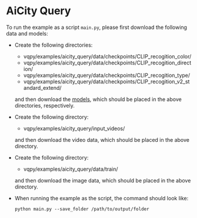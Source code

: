#  AiCity Query

To run the example as a script `main.py`, please first download the following data and models:

- Create the following directories:
  - vqpy/examples/aicity_query/data/checkpoints/CLIP_recogition_color/
  - vqpy/examples/aicity_query/data/checkpoints/CLIP_recogition_direction/
  - vqpy/examples/aicity_query/data/checkpoints/CLIP_recogition_type/
  - vqpy/examples/aicity_query/data/checkpoints/CLIP_recogition_v2_standard_extend/
  
  and then download the [models](https://drive.google.com/drive/folders/1CivhsX0xGxRda9EkZ6uqM_CMaJV40KMO), which should be placed in the above directories, respectively.
- Create the following directory:
  - vqpy/examples/aicity_query/input_videos/
  
  and then download the video data, which should be placed in the above directory.
- Create the following directory:
  - vqpy/examples/aicity_query/data/train/
  
  and then download the image data, which should be placed in the above directory.


- When running the example as the script, the command should look like:

    ```shell
    python main.py --save_folder /path/to/output/folder
    ```
